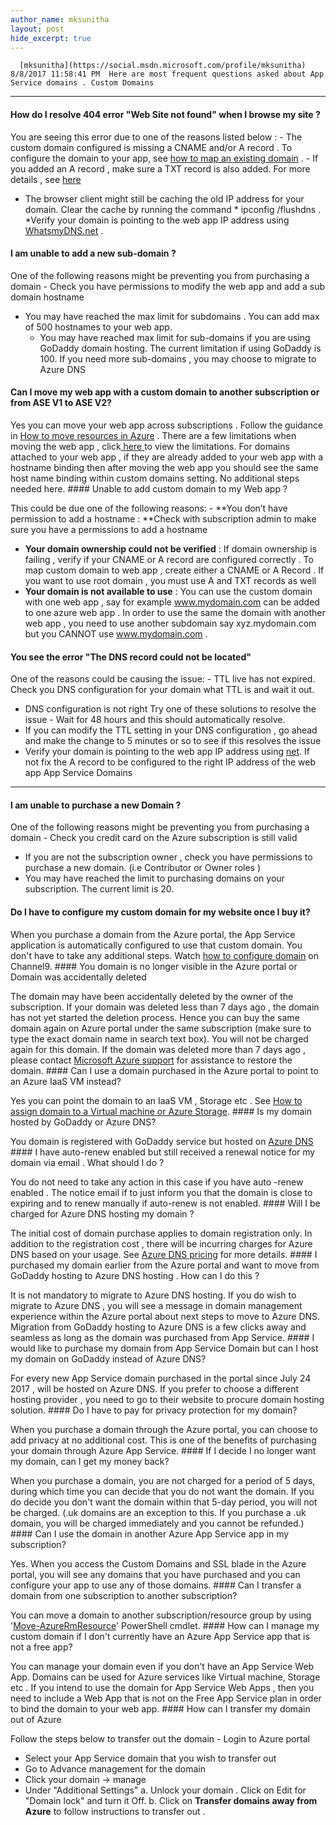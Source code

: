 ```yaml
---
author_name: mksunitha
layout: post
hide_excerpt: true
---
```

      [mksunitha](https://social.msdn.microsoft.com/profile/mksunitha)  8/8/2017 11:58:41 PM  Here are most frequent questions asked about App Service domains . Custom Domains
--------------

 #### How do I resolve 404 error "Web Site not found" when I browse my site ?

 You are seeing this error due to one of the reasons listed below :  - The custom domain configured is missing a CNAME and/or A record . To configure the domain to your app, see [how to map an existing domain](https://docs.microsoft.com/en-us/azure/app-service-web/app-service-web-tutorial-custom-domain) . 
	 - If you added an A record , make sure a TXT record is also added. For more details , see [here](https://docs.microsoft.com/en-us/azure/app-service/app-service-web-tutorial-custom-domain#create-the-a-record)
	  
 - The browser client might still be caching the old IP address for your domain. Clear the cache by running the command * ipconfig /flushdns . *Verify your domain is pointing to the web app IP address using [WhatsmyDNS.net](https://www.whatsmydns.net/) .
  #### I am unable to add a new sub-domain ?

 One of the following reasons might be preventing you from purchasing a domain  - Check you have permissions to modify the web app and add a sub domain hostname
 - You may have reached the max limit for subdomains . You can add max of 500 hostnames to your web app. 
	 - You may have reached max limit for sub-domains if you are using GoDaddy domain hosting. The current limitation if using GoDaddy is 100. If you need more sub-domains , you may choose to migrate to Azure DNS
	  
  #### Can I move my web app with a custom domain to another subscription or from ASE V1 to ASE V2?

 Yes you can move your web app across subscriptions . Follow the guidance in [How to move resources in Azure](https://docs.microsoft.com/en-us/azure/azure-resource-manager/resource-group-move-resources) . There are a few limitations when moving the web app , click[ here ](https://docs.microsoft.com/en-us/azure/azure-resource-manager/resource-group-move-resources#app-service-limitations)to view the limitations. For domains attached to your web app , if they are already added to your web app with a hostname binding then after moving the web app you should see the same host name binding within custom domains setting. No additional steps needed here. #### Unable to add custom domain to my Web app ?

 This could be due one of the following reasons:  - **You don’t have permission to add a hostname : **Check with subscription admin to make sure you have a permissions to add a hostname
 - **Your domain ownership could not be verified** : If domain ownership is failing , verify if your CNAME or A record are configured correctly . To map custom domain to web app , create either a CNAME or A Record . If you want to use root domain , you must use A and TXT records as well
 - **Your domain is not available to use** : You can use the custom domain with one web app , say for example www.mydomain.com can be added to one azure web app . In order to use the same the domain with another web app , you need to use another subdomain say xyz.mydomain.com but you CANNOT use www.mydomain.com .
  #### You see the error "The DNS record could not be located"

 One of the reasons could be causing the issue:  - TTL live has not expired. Check you DNS configuration for your domain what TTL is and wait it out.
 - DNS configuration is not right
  Try one of these solutions to resolve the issue  - Wait for 48 hours and this should automatically resolve.
 - If you can modify the TTL setting in your DNS configuration , go ahead and make the change to 5 minutes or so to see if this resolves the issue
 - Verify your domain is pointing to the web app IP address using [net](https://www.whatsmydns.net/). If not fix the A record to be configured to the right IP address of the web app
  App Service Domains
-------------------

 #### I am unable to purchase a new Domain ?

 One of the following reasons might be preventing you from purchasing a domain  - Check you credit card on the Azure subscription is still valid
 - If you are not the subscription owner , check you have permissions to purchase a new domain. (i.e Contributor or Owner roles )
 - You may have reached the limit to purchasing domains on your subscription. The current limit is 20.
  #### Do I have to configure my custom domain for my website once I buy it?

 When you purchase a domain from the Azure portal, the App Service application is automatically configured to use that custom domain. You don't have to take any additional steps. Watch [how to configure domain](https://channel9.msdn.com/blogs/Azure-App-Service-Self-Help/Add-a-Custom-Domain-Name) on Channel9. #### You domain is no longer visible in the Azure portal or Domain was accidentally deleted

 The domain may have been accidentally deleted by the owner of the subscription. If your domain was deleted less than 7 days ago , the domain has not yet started the deletion process. Hence you can buy the same domain again on Azure portal under the same subscription (make sure to type the exact domain name in search text box). You will not be charged again for this domain. If the domain was deleted more than 7 days ago , please contact [Microsoft Azure support](https://docs.microsoft.com/en-us/azure/azure-supportability/how-to-create-azure-support-request) for assistance to restore the domain. #### Can I use a domain purchased in the Azure portal to point to an Azure IaaS VM instead?

 Yes you can point the domain to an IaaS VM , Storage etc . See [How to assign domain to a Virtual machine or Azure Storage](https://blogs.msdn.microsoft.com/appserviceteam/2017/07/31/assign-app-service-domain-to-azure-vm-or-azure-storage/). #### Is my domain hosted by GoDaddy or Azure DNS?

 You domain is registered with GoDaddy service but hosted on [Azure DNS](https://azure.microsoft.com/en-us/services/dns/) #### I have auto-renew enabled but still received a renewal notice for my domain via email . What should I do ?

 You do not need to take any action in this case if you have auto -renew enabled . The notice email if to just inform you that the domain is close to expiring and to renew manually if auto-renew is not enabled. #### Will I be charged for Azure DNS hosting my domain ?

 The initial cost of domain purchase applies to domain registration only. In addition to the registration cost , there will be incurring charges for Azure DNS based on your usage. See [Azure DNS pricing](https://azure.microsoft.com/en-us/pricing/details/dns/) for more details. #### I purchased my domain earlier from the Azure portal and want to move from GoDaddy hosting to Azure DNS hosting . How can I do this ?

 It is not mandatory to migrate to Azure DNS hosting. If you do wish to migrate to Azure DNS , you will see a message in domain management experience within the Azure portal about next steps to move to Azure DNS. Migration from GoDaddy hosting to Azure DNS is a few clicks away and seamless as long as the domain was purchased from App Service. #### I would like to purchase my domain from App Service Domain but can I host my domain on GoDaddy instead of Azure DNS?

 For every new App Service domain purchased in the portal since July 24 2017 , will be hosted on Azure DNS. If you prefer to choose a different hosting provider , you need to go to their website to procure domain hosting solution. #### Do I have to pay for privacy protection for my domain?

 When you purchase a domain through the Azure portal, you can choose to add privacy at no additional cost. This is one of the benefits of purchasing your domain through Azure App Service. #### If I decide I no longer want my domain, can I get my money back?

 When you purchase a domain, you are not charged for a period of 5 days, during which time you can decide that you do not want the domain. If you do decide you don't want the domain within that 5-day period, you will not be charged. (.uk domains are an exception to this. If you purchase a .uk domain, you will be charged immediately and you cannot be refunded.) #### Can I use the domain in another Azure App Service app in my subscription?

 Yes. When you access the Custom Domains and SSL blade in the Azure portal, you will see any domains that you have purchased and you can configure your app to use any of those domains. #### Can I transfer a domain from one subscription to another subscription?

 You can move a domain to another subscription/resource group by using '[Move-AzureRmResource](https://msdn.microsoft.com/en-us/library/mt652516.aspx)' PowerShell cmdlet. #### How can I manage my custom domain if I don't currently have an Azure App Service app that is not a free app?

 You can manage your domain even if you don't have an App Service Web App. Domains can be used for Azure services like Virtual machine, Storage etc . If you intend to use the domain for App Service Web Apps , then you need to include a Web App that is not on the Free App Service plan in order to bind the domain to your web app. #### How can I transfer my domain out of Azure

 Follow the steps below to transfer out the domain  - Login to Azure portal
 - Select your App Service domain that you wish to transfer out
 - Go to Advance management for the domain
 - Click your domain -> manage
 - Under "Additional Settings" a. Unlock your domain . Click on Edit for "Domain lock" and turn it Off. b. Click on **Transfer domains away from Azure** to follow instructions to transfer out .
      